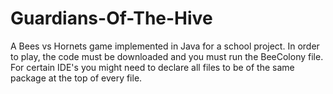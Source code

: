 # Guardians-Of-The-Hive
A Bees vs Hornets game implemented in Java for a school project.
In order to play, the code must be downloaded and you must run the BeeColony file.
For certain IDE's you might need to declare all files to be of the same package at the top of every file.
